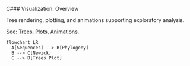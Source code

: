C### Visualization: Overview

Tree rendering, plotting, and animations supporting exploratory analysis.

See: [Trees](./trees.md), [Plots](./plots.md), [Animations](./animations.md).

```mermaid
flowchart LR
  A[Sequences] --> B[Phylogeny]
  B --> C[Newick]
  C --> D[Trees Plot]
```
